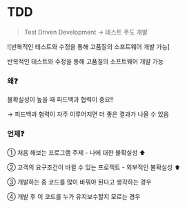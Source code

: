 # TDD

> Test Driven Development → 테스트 주도 개발
> 

![반복적인 테스트와 수정을 통해 고품질의 소프트웨어 개발 가능]

반복적인 테스트와 수정을 통해 고품질의 소프트웨어 개발 가능

### 왜❓

불확실성이 높을 때 피드백과 협력이 중요‼️

→ 피드백과 협력이 자주 이루어지면 더 좋은 결과가 나올 수 있음

### 언제❓

① 처음 해보는 프로그램 주제 - 나에 대한 불확실성 ⬆️

② 고객의 요구조건이 바뀔 수 있는 프로젝트 - 외부적인 불확실성 ⬆️

③ 개발하는 중 코드를 많이 바꿔야 된다고 생각하는 경우

④ 개발 후 이 코드를 누가 유지보수할지 모르는 경우
